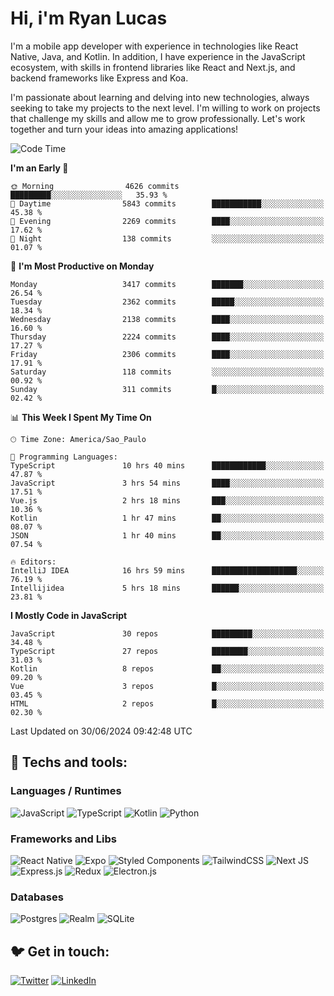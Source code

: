 # Hi, i'm Ryan Lucas

I'm a mobile app developer with experience in technologies like React Native, Java, and Kotlin.
In addition, I have experience in the JavaScript ecosystem, with skills in frontend libraries like React and Next.js, and backend frameworks like Express and Koa.

I'm passionate about learning and delving into new technologies, always seeking to take my projects to the next level. I'm willing to work on projects that challenge my skills and allow me to grow professionally. Let's work together and turn your ideas into amazing applications!


<!--START_SECTION:waka-->
![Code Time](http://img.shields.io/badge/Code%20Time-392%20hrs%202%20mins-blue)

**I'm an Early 🐤** 

```text
🌞 Morning                4626 commits        █████████░░░░░░░░░░░░░░░░   35.93 % 
🌆 Daytime                5843 commits        ███████████░░░░░░░░░░░░░░   45.38 % 
🌃 Evening                2269 commits        ████░░░░░░░░░░░░░░░░░░░░░   17.62 % 
🌙 Night                  138 commits         ░░░░░░░░░░░░░░░░░░░░░░░░░   01.07 % 
```
📅 **I'm Most Productive on Monday** 

```text
Monday                   3417 commits        ███████░░░░░░░░░░░░░░░░░░   26.54 % 
Tuesday                  2362 commits        █████░░░░░░░░░░░░░░░░░░░░   18.34 % 
Wednesday                2138 commits        ████░░░░░░░░░░░░░░░░░░░░░   16.60 % 
Thursday                 2224 commits        ████░░░░░░░░░░░░░░░░░░░░░   17.27 % 
Friday                   2306 commits        ████░░░░░░░░░░░░░░░░░░░░░   17.91 % 
Saturday                 118 commits         ░░░░░░░░░░░░░░░░░░░░░░░░░   00.92 % 
Sunday                   311 commits         █░░░░░░░░░░░░░░░░░░░░░░░░   02.42 % 
```


📊 **This Week I Spent My Time On** 

```text
🕑︎ Time Zone: America/Sao_Paulo

💬 Programming Languages: 
TypeScript               10 hrs 40 mins      ████████████░░░░░░░░░░░░░   47.87 % 
JavaScript               3 hrs 54 mins       ████░░░░░░░░░░░░░░░░░░░░░   17.51 % 
Vue.js                   2 hrs 18 mins       ███░░░░░░░░░░░░░░░░░░░░░░   10.36 % 
Kotlin                   1 hr 47 mins        ██░░░░░░░░░░░░░░░░░░░░░░░   08.07 % 
JSON                     1 hr 40 mins        ██░░░░░░░░░░░░░░░░░░░░░░░   07.54 % 

🔥 Editors: 
IntelliJ IDEA            16 hrs 59 mins      ███████████████████░░░░░░   76.19 % 
Intellijidea             5 hrs 18 mins       ██████░░░░░░░░░░░░░░░░░░░   23.81 % 
```

**I Mostly Code in JavaScript** 

```text
JavaScript               30 repos            █████████░░░░░░░░░░░░░░░░   34.48 % 
TypeScript               27 repos            ████████░░░░░░░░░░░░░░░░░   31.03 % 
Kotlin                   8 repos             ██░░░░░░░░░░░░░░░░░░░░░░░   09.20 % 
Vue                      3 repos             █░░░░░░░░░░░░░░░░░░░░░░░░   03.45 % 
HTML                     2 repos             █░░░░░░░░░░░░░░░░░░░░░░░░   02.30 % 
```




 Last Updated on 30/06/2024 09:42:48 UTC
<!--END_SECTION:waka-->

## 🔧 Techs and tools: 

### Languages / Runtimes
![JavaScript](https://img.shields.io/badge/javascript-%23323330.svg?style=for-the-badge&logo=javascript&logoColor=%23F7DF1E)
![TypeScript](https://img.shields.io/badge/typescript-%23007ACC.svg?style=for-the-badge&logo=typescript&logoColor=white)
![Kotlin](https://img.shields.io/badge/kotlin-%230095D5.svg?style=for-the-badge&logo=kotlin&logoColor=white) ![Python](https://img.shields.io/badge/python-3670A0?style=for-the-badge&logo=python&logoColor=ffdd54)

### Frameworks and Libs
![React Native](https://img.shields.io/badge/react_native-%2320232a.svg?style=for-the-badge&logo=react&logoColor=%2361DAFB)
![Expo](https://img.shields.io/badge/expo-1C1E24?style=for-the-badge&logo=expo&logoColor=#D04A37)
![Styled Components](https://img.shields.io/badge/styled--components-DB7093?style=for-the-badge&logo=styled-components&logoColor=white)
![TailwindCSS](https://img.shields.io/badge/tailwindcss-%2338B2AC.svg?style=for-the-badge&logo=tailwind-css&logoColor=white)
![Next JS](https://img.shields.io/badge/Next-black?style=for-the-badge&logo=next.js&logoColor=white)
![Express.js](https://img.shields.io/badge/express.js-%23404d59.svg?style=for-the-badge&logo=express&logoColor=%2361DAFB)
![Redux](https://img.shields.io/badge/redux-%23593d88.svg?style=for-the-badge&logo=redux&logoColor=white)
![Electron.js](https://img.shields.io/badge/Electron-191970?style=for-the-badge&logo=Electron&logoColor=white)

### Databases
![Postgres](https://img.shields.io/badge/postgres-%23316192.svg?style=for-the-badge&logo=postgresql&logoColor=white)
![Realm](https://img.shields.io/badge/Realm-39477F?style=for-the-badge&logo=realm&logoColor=white)
![SQLite](https://img.shields.io/badge/sqlite-%2307405e.svg?style=for-the-badge&logo=sqlite&logoColor=white)

## 🐦 Get in touch:

[![Twitter](https://img.shields.io/badge/Twitter-%231DA1F2.svg?style=for-the-badge&logo=Twitter&logoColor=white)](https://twitter.com/ryangst_)
[![LinkedIn](https://img.shields.io/badge/linkedin-%230077B5.svg?style=for-the-badge&logo=linkedin&logoColor=white)](https://www.linkedin.com/in/ryan-lucas-machado/)
